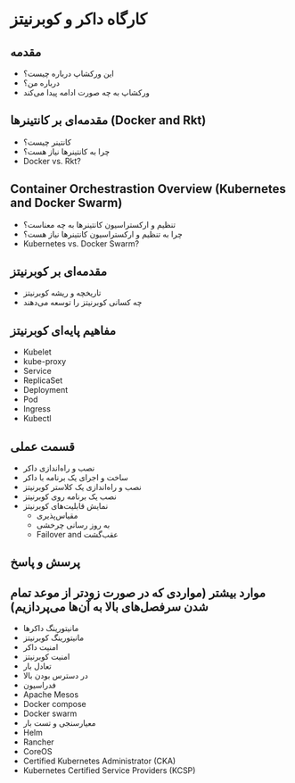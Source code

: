 # کارگاه داکر و کوبرنیتز

## مقدمه
* این ورکشاپ درباره چیست؟
* درباره من؟
* ورکشاپ به چه صورت ادامه پیدا می‌کند

## مقدمه‌ای بر کانتینرها (Docker and Rkt)
* کانتینر چیست؟
* چرا به کانتینرها نیاز هست؟
* Docker vs. Rkt?

## Container Orchestrastion Overview (Kubernetes and Docker Swarm)
* تنظیم و ارکستراسیون کانتینرها به چه معناست؟
* چرا به تنظیم و ارکستراسیون کانتینرها نیاز هست؟
* Kubernetes vs. Docker Swarm?

## مقدمه‌ای بر کوبرنیتز
* تاریخچه و ریشه کوبرنیتز
* چه کسانی کوبرنیتز را توسعه می‌دهند

## مفاهیم پایه‌ای کوبرنیتز
* Kubelet
* kube-proxy
* Service
* ReplicaSet
* Deployment
* Pod
* Ingress
* Kubectl

## قسمت عملی
* نصب و راه‌اندازی داکر
* ساخت و اجرای یک برنامه با داکر
* نصب و راه‌اندازی یک کلاستر کوبرنیتز
* نصب یک برنامه روی کوبرنیتز
* نمایش قابلیت‌های کوبرنیتز
  * مقیاس‌پذیری
  * به روز رسانی چرخشی
  * Failover and عقب‌گشت
  
## پرسش و پاسخ

## موارد بیشتر (مواردی که در صورت زودتر از موعد تمام شدن سرفصل‌های بالا به آن‌ها می‌پردازیم)
* مانیتورینگ داکرها
* مانیتورینگ کوبرنیتز
* امنیت داکر
* امنیت کوبرنیتز
* تعادل بار
* در دسترس بودن بالا
* فدراسیون
* Apache Mesos
* Docker compose
* Docker swarm
* معیارسنجی و تست بار
* Helm
* Rancher
* CoreOS
* Certified Kubernetes Administrator (CKA)
* Kubernetes Certified Service Providers (KCSP)
